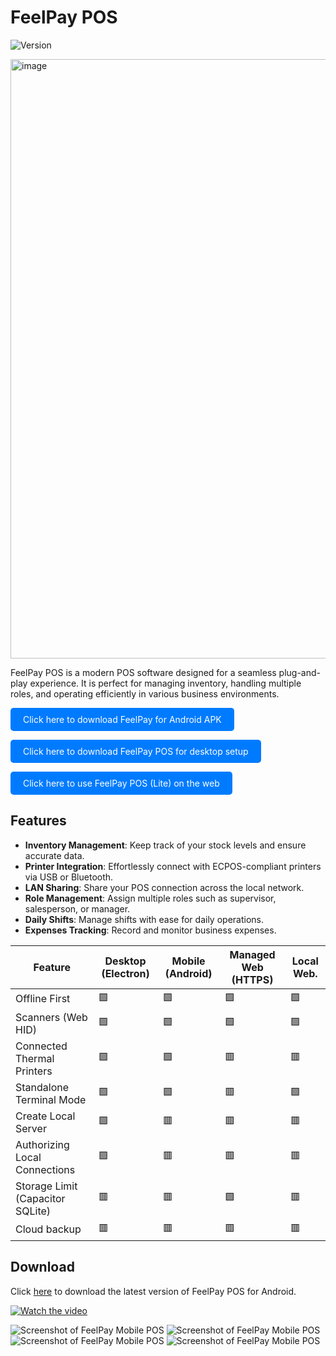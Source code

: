 # FeelPay POS

![Version](https://img.shields.io/github/v/release/FeelPay/Feelpay-POS-for-Android-?label=Latest%20Version)

<img width="959" alt="image" src="https://github.com/user-attachments/assets/b1f56546-605d-4557-a5cc-cbaa2ea08f62" />


FeelPay POS is a modern POS software designed for a seamless plug-and-play experience. It is perfect for managing inventory, handling multiple roles, and operating efficiently in various business environments.


<a href="https://github.com/FeelPay/Feelpay-POS-for-Android-/releases" style="display:inline-block; padding:10px 20px; background-color:#007bff; color:white; text-align:center; text-decoration:none; border-radius:5px;">Click here to download FeelPay for Android APK</a>

<a href="https://github.com/FeelPay/desktop/releases" style="display:inline-block; padding:10px 20px; background-color:#007bff; color:white; text-align:center; text-decoration:none; border-radius:5px;">Click here to download FeelPay POS for desktop setup</a>

<a href="https://pos-desktop-releases.onrender.com" style="display:inline-block; padding:10px 20px; background-color:#007bff; color:white; text-align:center; text-decoration:none; border-radius:5px;">Click here to use FeelPay POS (Lite) on the web</a>




## Features
- **Inventory Management**: Keep track of your stock levels and ensure accurate data.
- **Printer Integration**: Effortlessly connect with ECPOS-compliant printers via USB or Bluetooth.
- **LAN Sharing**: Share your POS connection across the local network.
- **Role Management**: Assign multiple roles such as supervisor, salesperson, or manager.
- **Daily Shifts**: Manage shifts with ease for daily operations.
- **Expenses Tracking**: Record and monitor business expenses.

| Feature                         | Desktop (Electron) | Mobile (Android) | Managed Web (HTTPS) | Local Web.            |
|---------------------------------|--------------------|------------------|---------------------|----------------------|
| Offline First                   | 🟩                 | 🟩               | 🟩                  | 🟩                   |
| Scanners (Web HID)              | 🟩                 | 🟩               | 🟩                  | 🟩                   |
| Connected Thermal Printers      | 🟩                 | 🟩               | 🟥                  | 🟥                   |
| Standalone Terminal Mode        | 🟩                 | 🟩               | 🟥                  | 🟩                   |
| Create Local Server             | 🟩                 | 🟥               | 🟥                  | 🟥                   |
| Authorizing Local Connections   | 🟩                 | 🟥               | 🟥                  | 🟥                   |
| Storage Limit (Capacitor SQLite)| 🟥                 | 🟥               | 🟩                  | 🟥                   |
| Cloud backup                    | 🟥                 | 🟥               | 🟥                  | 🟥                   |


## Download
Click [here](https://github.com/FeelPay/Feelpay-POS-for-Android-/releases) to download the latest version of FeelPay POS for Android.

[![Watch the video](https://i.sstatic.net/Vp2cE.png)](https://github.com/user-attachments/assets/51312956-ecd6-4201-b131-c9ee37fa3d71)

![Screenshot of FeelPay Mobile POS](https://res.cloudinary.com/dreamnerd/image/upload/v1734971968/WhatsApp_Image_2024-12-23_at_19.35.17_3e94b5e0_mridwp.jpg)
![Screenshot of FeelPay Mobile POS](https://res.cloudinary.com/dreamnerd/image/upload/v1734971969/WhatsApp_Image_2024-12-23_at_19.35.17_d2483c6d_xno0cc.jpg)
![Screenshot of FeelPay Mobile POS](https://res.cloudinary.com/dreamnerd/image/upload/v1734971968/WhatsApp_Image_2024-12-23_at_19.35.18_4165c5cf_nwset6.jpg)
![Screenshot of FeelPay Mobile POS](https://res.cloudinary.com/dreamnerd/image/upload/v1734971969/WhatsApp_Image_2024-12-23_at_19.35.18_384da4ba_jzyh7e.jpg)
